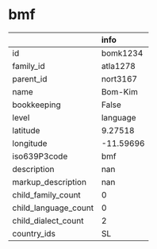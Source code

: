 # bmf
|                      | info      |
|:---------------------|:----------|
| id                   | bomk1234  |
| family_id            | atla1278  |
| parent_id            | nort3167  |
| name                 | Bom-Kim   |
| bookkeeping          | False     |
| level                | language  |
| latitude             | 9.27518   |
| longitude            | -11.59696 |
| iso639P3code         | bmf       |
| description          | nan       |
| markup_description   | nan       |
| child_family_count   | 0         |
| child_language_count | 0         |
| child_dialect_count  | 2         |
| country_ids          | SL        |